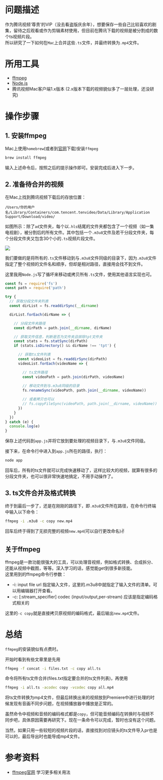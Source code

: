 # 问题描述
作为腾讯视频‘尊贵’的VIP（没去看盗版庆余年），想要保存一些自己比较喜欢的剧集，留待之后观看或作为剪辑素材使用，但目前在腾讯下载的视频是被分割成的数个ts视频片段。  
所以研究了一下如何在`Mac`上合并这些`.ts`文件，并最终转换为`.mp4`文件。

# 所用工具
- [ffmpeg](https://www.ffmpeg.org/)
- [Node.js](https://nodejs.org/en/)
- 腾讯视频Mac客户端1.x版本 (2.x版本下载的视频貌似多了一层处理，还没研究)

# 操作步骤
## 1. 安装ffmpeg
Mac上使用`homebrew`(或者到[官网](https://www.ffmpeg.org/)下载)安装`ffmpeg`  
```bash
brew install ffmpeg
```
输入上述命令后，按照之后的提示操作即可。安装完成后进入下一步。

## 2. 准备待合并的视频
在Mac上找到腾讯视频下载后的存放位置：
```
/Users/你的用户名/Library/Containers/com.tencent.tenvideo/Data/Library/Application Support/Download/video/
```
如图所示：除了`ad`文件夹，每个以`.hls`结尾的文件夹都包含了一个视频（如一集电视剧），被分割后的所有文件。其中包括一个`.m3u8`文件及若干分段文件夹，每个分段文件夹又包含30个小的`.ts`视频片段文件。

![](https://p1-jj.byteimg.com/tos-cn-i-t2oaga2asx/gold-user-assets/2020/1/21/16fc607af9c6431a~tplv-t2oaga2asx-image.image)

我们要做的是将所有的`.ts`文件移动到与`.m3u8`文件同级的目录下，因为`.m3u8`文件指定了整个视频的文件名和顺序，但却是相对路径，直接用会找不到文件。

这里我用`Node.js`写了循坏来移动或拷贝所有`.ts`文件，使用其他语言实现也可。
```javascript
const fs = require('fs')
const path = require('path')

try {
  // 获取分段文件夹列表
  const dirList = fs.readdirSync(__dirname)

  dirList.forEach(dirName => {

    // 分段文件夹路径
    const dirPath = path.join(__dirname, dirName)

    // 获取文件信息，判断是否为文件夹且排除tpt文件夹
    const stats = fs.statSync(dirPath)
    if (stats.isDirectory() && dirName !== 'tpt') {

      // 获取ts文件列表
      const videoList = fs.readdirSync(dirPath)
      videoList.forEach(videoName => {

        // ts文件路径
        const videoPath = path.join(dirPath, videoName)
        
        // 移动文件到与.m3u8同级的目录
        fs.renameSync(videoPath, path.join(__dirname, videoName))

        // 或者拷贝也可以
        // fs.copyFileSync(videoPath, path.join(__dirname, videoName))
      })
    }
  })
} catch (e) {
  console.log(e)
}

```
保存上述代码到`app.js`并将它放到要处理的视频目录下，与`.m3u8`文件同级。

接下来，在命令行中进入到`app.js`所在的路径，执行：
```bash
node app
```
回车后，所有的ts文件就可以完成快速移动了，这样比较大的视频，就算有很多的分段文件夹，也可以很非常快速地搞定，不用手动操作了。

## 3. ts文件合并及格式转换
终于到最后一步了，还是在刚刚的路径下，即`.m3u8`文件所在路径，在命令行终端中输入以下命令：
```bash
ffmpeg -i .m3u8 -c copy new.mp4
```
回车后终于得到了无损完整的视频`new.mp4`(可以自行更改命名)✌️

## 关于ffmpeg
ffmpeg是一款功能很强大的工具，可以处理音视频，例如格式转换、合成拆分、还能从视频中截图，等等。深入学习的话，感觉能get到很多新技能。  
这里用到的ffmpeg命令行参数：  

- -i: input file url 指定输入文件，这里的.m3u8中就指定了输入文件的清单。可以用编辑器打开查看。
- -c: [:stream_specifier] codec (input/output,per-stream) 应该是指定编码格式相关的  

这里的`-c copy`就是直接拷贝原视频的编码格式，最后输出`new.mp4`文件。

# 总结
`ffmpeg`的安装貌似有点费时。  

开始时看到有些文章里是先用

```bash
ffmpeg -f concat -i files.txt -c copy all.ts
```

命令将所有ts文件合并(files.txt指定要合并的ts文件列表)，再使用

```bash
ffmpeg -i all.ts -acodec copy -vcodec copy all.mp4
```

将ts文件转换为mp4文件，但最后转换出来的视频放到Premiere中进行处理的时候发现有音画不同步问题，在视频播放器中播放是正常的。

虽然命令中视频和音频的编码格式都是`copy`，但可能音频编码在转换时与视频不同步吧，具体原因需要再研究下。现在一条命令可以完成，暂时也没有这个问题。

当然，如果只用一些较短的视频片段的话，直接找到对应镜头的ts文件导入pr也是可以的，最后导出时也能导成mp4文件。

# 参考资料
- [ffmpeg官网](https://www.ffmpeg.org/) 学习更多相关用法
